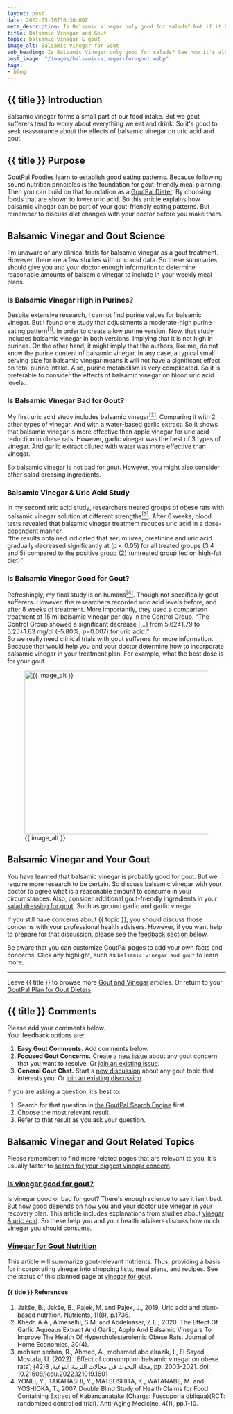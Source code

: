 ```yaml
---
layout: post
date: 2022-05-16T16:30:00Z
meta_description: Is Balsamic Vinegar only good for salads? Not if it helps you lower your uric acid. Read balsamic vinegar and gout facts now.
title: Balsamic Vinegar and Gout
topic: balsamic vinegar & gout
image_alt: Balsamic Vinegar for Gout
sub_heading: Is Balsamic Vinegar only good for salads? See how it's also good for gout.
post_image: "/images/balsamic-vinegar-for-gout.webp"
tags:
- blog
---
```

<h2 id="intro">{{ title }} Introduction</h2>
Balsamic vinegar forms a small part of our food intake. But we gout sufferers tend to worry about everything we eat and drink. So it's good to seek reassurance about the effects of balsamic vinegar on uric acid and gout.

<h2 id="intent">{{ title }} Purpose</h2>
<a href="/9569/goutpal-plan-for-gout-foodies/">GoutPal Foodies</a> learn to establish good eating patterns. Because following sound nutrition principles is the foundation for gout-friendly meal planning. Then you can build on that foundation as a <a href="/9601/goutpal-plan-for-gout-dieters/">GoutPal Dieter</a>. By choosing foods that are shown to lower uric acid. So this article explains how balsamic vinegar can be part of your gout-friendly eating patterns. But remember to discuss diet changes with your doctor before you make them.

<h2 id="science">Balsamic Vinegar and Gout Science</h2>
I'm unaware of any clinical trials for balsamic vinegar as a gout treatment. However, there are a few studies with uric acid data. So these summaries should give you and your doctor enough information to determine reasonable amounts of balsamic vinegar to include in your weekly meal plans.

<h3 id="purines">Is Balsamic Vinegar High in Purines?</h3>
Despite extensive research, I cannot find purine values for balsamic vinegar. But I found one study that adjustments a moderate-high purine eating pattern<a href="#ref1"><sup>[1]</sup></a>. In order to create a low purine version. Now, that study includes balsamic vinegar in both versions. Implying that it is not high in purines. On the other hand, it might imply that the authors, like me, do not know the purine content of balsamic vinegar. In any case, a typical small serving size for balsamic vinegar means it will not have a significant effect on total purine intake. Also, purine metabolism is very complicated. So it is preferable to consider the effects of balsamic vinegar on blood uric acid levels…

<h3 id="bad">Is Balsamic Vinegar Bad for Gout?</h3>
My first uric acid study includes balsamic vinegar<a href="#ref2"><sup>[2]</sup></a>. Comparing it with 2 other types of vinegar. And with a water-based garlic extract. So it shows that balsamic vinegar is more effective than apple vinegar for uric acid reduction in obese rats. However, garlic vinegar was the best of 3 types of vinegar. And garlic extract diluted with water was more effective than vinegar.

So balsamic vinegar is not bad for gout. However, you might also consider other salad dressing ingredients.

<h3 id="gout">Balsamic Vinegar & Uric Acid Study</h3>
In my second uric acid study, researchers treated groups of obese rats with balsamic vinegar solution at different strengths<a href="#ref3"><sup>[3]</sup></a>. After 6 weeks, blood tests revealed that balsamic vinegar treatment reduces uric acid in a dose-dependent manner.<br />
<q cite="https://dx.doi.org/10.21608/jedu.2022.121019.1601">the results obtained indicated that serum urea, creatinine and uric acid gradually decreased significantly at (p &lt; 0.05) for all treated groups (3,4 and 5) compared to the positive group (2) (untreated group fed on high-fat diet)</q>

<h3 id="good">Is Balsamic Vinegar Good for Gout?</h3>
Refreshingly, my final study is on humans<a href="#ref4"><sup>[4]</sup></a>. Though not specifically gout sufferers. However, the researchers recorded uric acid levels before, and after 8 weeks of treatment. More importantly, they used a comparison treatment of 15 ml balsamic vinegar per day in the Control Group.
<q cite="https://doi.org/10.3793/jaam.4.1">The Control Group showed a significant decrease […] from 5.62±1.79 to 5.25±1.63 mg/dl (–5.80%, p=0.007) for uric acid.</q><br />
So we really need clinical trials with gout sufferers for more information. Because that would help you and your doctor determine how to incorporate balsamic vinegar in your treatment plan. For example, what the best dose is for your gout. 
<figure id="image" class="inner">
<img src="{{ post_image }}" alt="{{ image_alt }}"  width="610" height="377">
  <figcaption>{{ image_alt }}</figcaption>
</figure>
<h2 id="next">Balsamic Vinegar and Your Gout</h2>
You have learned that balsamic vinegar is probably good for gout. But we require more research to be certain. So discuss balsamic vinegar with your doctor to agree what is a reasonable amount to consume in your circumstances.  Also, consider additional gout-friendly ingredients in your <a href="/2519/dressed-up-food-good-for-gout/">salad dressing for gout</a>. Such as ground garlic and garlic vinegar.

If you still have concerns about {{ topic }}, you should discuss those concerns with your professional health advisers. However, if you want help to prepare for that discussion, please see the <a href="#feedback">feedback section</a> below.

Be aware that you can customize GoutPal pages to add your own facts and concerns. Click any highlight, such as `balsamic vinegar and gout` to learn more.
<hr />
Leave {{ title }} to browse more <a href="/blog/gout-and-vinegar/">Gout and Vinegar</a> articles. Or return to your <a href="/9601/goutpal-plan-for-gout-dieters/">GoutPal Plan for Gout Dieters</a>.

<h2 id="comments">{{ title }} Comments</h2>
<p>Please add your comments below.<br />
Your feedback options are:</p>
<ol>
<li><b>Easy Gout Comments.</b> Add comments below.</li>
<li><b>Focused Gout Concerns.</b> Create a <a href="https://github.com/kct2020/goutpal-com-skeleventy/issues/new/choose">new issue</a> about any gout concern that you want to resolve. Or <a href="https://github.com/kct2020/goutpal-com-skeleventy/issues">join an existing issue</a>.</li>
<li><b>General Gout Chat.</b> Start a <a href="https://github.com/kct2020/goutpal-com-skeleventy/discussions/new">new discussion</a> about any gout topic that interests you. Or <a href="https://github.com/kct2020/goutpal-com-skeleventy/discussions">join an existing discussion</a>.</li>
</ol>
<p>If you are asking a question, it&#8217;s best to:</p>
<ol>
<li>Search for that question in <a href="https://cse.google.com/cse?cof=FORID:0&cx=partner-pub-4857169685716700:9780732506">the GoutPal Search Engine</a> first.</li>
<li>Choose the most relevant result.</li>
<li>Refer to that result as you ask your question.</li>
</ol>
<script src="https://giscus.app/client.js"
        data-repo="kct2020/goutpal-com-skeleventy"
        data-repo-id="R_kgDOGVSRQQ"
        data-category="GoutPal Links Comments🗣"
        data-category-id="DIC_kwDOGVSRQc4CRbFp"
        data-mapping="title"
        data-strict="0"
        data-reactions-enabled="1"
        data-emit-metadata="1"
        data-input-position="top"
        data-theme="light_tritanopia"
        data-lang="en"
        data-loading="lazy"
        crossorigin="anonymous"
        async>
</script>

<h2 id="related">Balsamic Vinegar and Gout Related Topics</h2>
<p>Please remember: to find more related pages that are relevant to you, it's usually faster to <a href="https://cse.google.com/cse?cof=FORID:0&amp;cx=partner-pub-4857169685716700:9780732506#gsc.tab=0" target="_blank">search for your biggest vinegar concern</a>.<br>
</p>
<h3 id="faq-vinegar"><a href="/blog/is-vinegar-good-for-gout/">Is vinegar good for gout?</a></h3>
<p>Is vinegar good or bad for gout? There's enough science to say it isn't bad. But how good depends on how you and your doctor use vinegar in your recovery plan. This article includes explanations from studies about <a href="/blog/is-vinegar-good-for-gout/#uricacid">vinegar & uric acid</a>. So these help you and your health advisers discuss how much vinegar you should consume.</p>
<h3 id="fact-food"><a href="/blog/gout-and-vinegar/#vinegar-for-gout">Vinegar for Gout Nutrition</a></h3>
<p>This article will summarize gout-relevant nutrients. Thus, providing a basis for incorporating vinegar into shopping lists, meal plans, and recipes. See the status of this planned page at <a href="/blog/gout-and-vinegar/#vinegar-for-gout">vinegar for gout</a>.</p>

<h4 id="refs">{{ title }} References</h4>
<ol>
	<li id="ref1">Jakše, B., Jakše, B., Pajek, M. and Pajek, J., 2019. Uric acid and plant-based nutrition. Nutrients, 11(8), p.1736.</li>
	<li id="ref2">Khedr, A.A., Almeselhi, S.M. and Abdelnaser, Z.E., 2020. The Effect Of Garlic Aqueaus Extract And Garlic, Apple And Balsamic Vinegars To Improve The Health Of Hypercholesterolemic Obese Rats. Journal of Home Economics, 30(4).</li>
	<li id="ref3">mohsen serhan, R., Ahmed, A., mohamed abd elrazik, I., El Sayed Mostafa, U. (2022). 'Effect of consumption balsamic vinegar on obese rats', مجلة البحوث في مجالات التربية النوعية, 8(42), pp. 2003-2021. doi: 10.21608/jedu.2022.121019.1601</li>
	<li id="ref4">YONEI, Y., TAKAHASHI, Y., MATSUSHITA, K., WATANABE, M. and YOSHIOKA, T., 2007. Double Blind Study of Health Claims for Food Containing Extract of Kabanoanatake (Charga: Fuscoporia obliqua)(RCT: randomized controlled trial). Anti-Aging Medicine, 4(1), pp.1-10.</li>
</ol>
